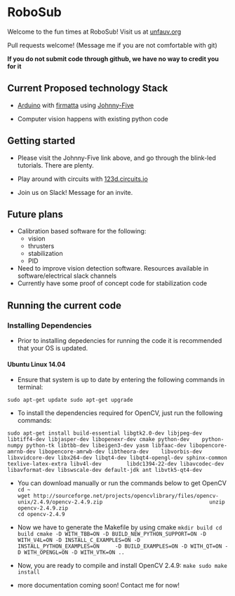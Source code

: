 # RoboSub

Welcome to the fun times at RoboSub! Visit us at [unfauv.org](http://unfauv.org)

Pull requests welcome! (Message me if you are not comfortable with git)

**If you do not submit code through github, we have no way to credit you for it**

## Current Proposed technology Stack

- [Arduino](https://www.arduino.cc/) with [firmatta](https://www.arduino.cc/en/Reference/Firmata) using [Johnny-Five](https://github.com/rwaldron/johnny-five)

- Computer vision happens with existing python code

## Getting started

- Please visit the Johnny-Five link above, and go through the blink-led tutorials. There are plenty.
- Play around with circuits with [123d.circuits.io](https://123d.circuits.io/lab)

- Join us on Slack! Message for an invite.

## Future plans

- Calibration based software for the following:
  - vision
  - thrusters
  - stabilization
  - PID
- Need to improve vision detection software. Resources available in software/electrical slack channels
- Currently have some proof of concept code for stabilization code

## Running the current code

### Installing Dependencies 

 - Prior to installing depedencies for running the code it is recommended that your OS is updated. 
 
 #### Ubuntu Linux 14.04 

  - Ensure that system is up to date by entering the following commands in terminal: 

  `sudo apt-get update
   sudo apt-get upgrade`

  - To install the dependencies required for OpenCV, just run the following commands:

  `sudo apt-get install build-essential libgtk2.0-dev libjpeg-dev libtiff4-dev libjasper-dev libopenexr-dev cmake python-dev    python-numpy python-tk libtbb-dev libeigen3-dev yasm libfaac-dev libopencore-amrnb-dev libopencore-amrwb-dev libtheora-dev    libvorbis-dev   libxvidcore-dev libx264-dev libqt4-dev libqt4-opengl-dev sphinx-common texlive-latex-extra libv4l-dev        libdc1394-22-dev libavcodec-dev libavformat-dev libswscale-dev default-jdk ant libvtk5-qt4-dev`

  - You can download manually or run the commands below to get OpenCV
  `cd ~                                                                                                                        wget http://sourceforge.net/projects/opencvlibrary/files/opencv-unix/2.4.9/opencv-2.4.9.zip                                  unzip opencv-2.4.9.zip                                                                                                       cd opencv-2.4.9`

  - Now we have to generate the Makefile by using cmake
   `mkdir build cd build cmake -D WITH_TBB=ON -D BUILD_NEW_PYTHON_SUPPORT=ON -D WITH_V4L=ON -D INSTALL_C_EXAMPLES=ON -D         INSTALL_PYTHON_EXAMPLES=ON     -D BUILD_EXAMPLES=ON -D WITH_QT=ON -D WITH_OPENGL=ON -D WITH_VTK=ON .. `

  - Now, you are ready to compile and install OpenCV 2.4.9:
    `make sudo make install`



- more documentation coming soon! Contact me for now!
